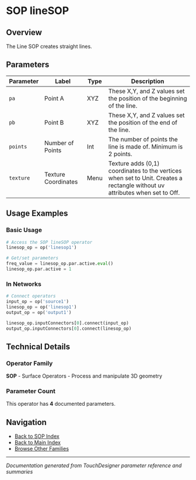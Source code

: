 # SOP lineSOP

## Overview

The Line SOP creates straight lines.

## Parameters

| Parameter | Label | Type | Description |
|-----------|-------|------|-------------|
| `pa` | Point A | XYZ | These X,Y, and Z values set the position of the beginning of the line. |
| `pb` | Point B | XYZ | These X,Y, and Z values set the position of the end of the line. |
| `points` | Number of Points | Int | The number of points the line is made of. Minimum is 2 points. |
| `texture` | Texture Coordinates | Menu | Texture adds (0,1) coordinates to the vertices when set to Unit. Creates a rectangle without uv attributes when set to Off. |

## Usage Examples

### Basic Usage

```python
# Access the SOP lineSOP operator
linesop_op = op('linesop1')

# Get/set parameters
freq_value = linesop_op.par.active.eval()
linesop_op.par.active = 1
```

### In Networks

```python
# Connect operators
input_op = op('source1')
linesop_op = op('linesop1')
output_op = op('output1')

linesop_op.inputConnectors[0].connect(input_op)
output_op.inputConnectors[0].connect(linesop_op)
```

## Technical Details

### Operator Family

**SOP** - Surface Operators - Process and manipulate 3D geometry

### Parameter Count

This operator has **4** documented parameters.

## Navigation

- [Back to SOP Index](../SOP/SOP_INDEX.md)
- [Back to Main Index](../OPERATORS_INDEX.md)
- [Browse Other Families](../OPERATORS_INDEX.md#quick-navigation)

---
*Documentation generated from TouchDesigner parameter reference and summaries*
